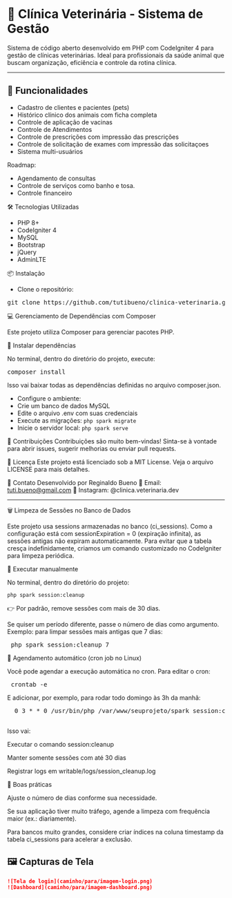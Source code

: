 # 🐾 Clínica Veterinária - Sistema de Gestão

Sistema de código aberto desenvolvido em PHP com CodeIgniter 4 para gestão de clínicas veterinárias. Ideal para profissionais da saúde animal que buscam organização, eficiência e controle da rotina clínica.

---

## 🚀 Funcionalidades

- Cadastro de clientes e pacientes (pets)
- Histórico clínico dos animais com ficha completa
- Controle de aplicação de vacinas
- Controle de Atendimentos
- Controle de prescrições com impressão das prescrições
- Controle de solicitação de exames com impressão das solicitaçoes
- Sistema multi-usuários

Roadmap:

- Agendamento de consultas
- Controle de serviços como banho e tosa.
- Controle financeiro



🛠️ Tecnologias Utilizadas
- PHP 8+
- CodeIgniter 4
- MySQL
- Bootstrap
- jQuery
- AdminLTE 

📦 Instalação
- Clone o repositório:

<pre>git clone https://github.com/tutibueno/clinica-veterinaria.git</pre>

💻 Gerenciamento de Dependências com Composer

Este projeto utiliza Composer para gerenciar pacotes PHP.

🔹 Instalar dependências

No terminal, dentro do diretório do projeto, execute:

<pre>composer install</pre>


Isso vai baixar todas as dependências definidas no arquivo composer.json.

- Configure o ambiente:
- Crie um banco de dados MySQL
- Edite o arquivo .env com suas credenciais
- Execute as migrações:
`php spark migrate`
- Inicie o servidor local:
`php spark serve`



👥 Contribuições
Contribuições são muito bem-vindas! Sinta-se à vontade para abrir issues, sugerir melhorias ou enviar pull requests.

📄 Licença
Este projeto está licenciado sob a MIT License. Veja o arquivo LICENSE para mais detalhes.

📣 Contato
Desenvolvido por Reginaldo Bueno
📧 Email: tuti.bueno@gmail.com
🐾 Instagram: @clinica.veterinaria.dev


---

🗑️ Limpeza de Sessões no Banco de Dados

Este projeto usa sessions armazenadas no banco (ci_sessions).
Como a configuração está com sessionExpiration = 0 (expiração infinita), as sessões antigas não expiram automaticamente.
Para evitar que a tabela cresça indefinidamente, criamos um comando customizado no CodeIgniter para limpeza periódica.

🔹 Executar manualmente

No terminal, dentro do diretório do projeto:

`php spark session:cleanup`


👉 Por padrão, remove sessões com mais de 30 dias.

Se quiser um período diferente, passe o número de dias como argumento.
Exemplo: para limpar sessões mais antigas que 7 dias:


<pre> php spark session:cleanup 7 </pre>

🔹 Agendamento automático (cron job no Linux)

Você pode agendar a execução automática no cron.
Para editar o cron:

<pre> crontab -e </pre>

E adicionar, por exemplo, para rodar todo domingo às 3h da manhã:

<pre>  0 3 * * 0 /usr/bin/php /var/www/seuprojeto/spark session:cleanup 30 >> /var/www/seuprojeto/writable/logs/session_cleanup.log 2>&1
  </pre>


Isso vai:

Executar o comando session:cleanup

Manter somente sessões com até 30 dias

Registrar logs em writable/logs/session_cleanup.log

🔹 Boas práticas

Ajuste o número de dias conforme sua necessidade.

Se sua aplicação tiver muito tráfego, agende a limpeza com frequência maior (ex.: diariamente).

Para bancos muito grandes, considere criar índices na coluna timestamp da tabela ci_sessions para acelerar a exclusão.


## 🖼️ Capturas de Tela

> 

```markdown
![Tela de login](caminho/para/imagem-login.png)
![Dashboard](caminho/para/imagem-dashboard.png)


